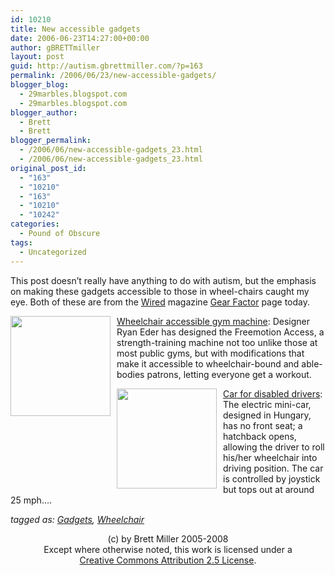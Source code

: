 ```yaml
---
id: 10210
title: New accessible gadgets
date: 2006-06-23T14:27:00+00:00
author: gBRETTmiller
layout: post
guid: http://autism.gbrettmiller.com/?p=163
permalink: /2006/06/23/new-accessible-gadgets/
blogger_blog:
  - 29marbles.blogspot.com
  - 29marbles.blogspot.com
blogger_author:
  - Brett
  - Brett
blogger_permalink:
  - /2006/06/new-accessible-gadgets_23.html
  - /2006/06/new-accessible-gadgets_23.html
original_post_id:
  - "163"
  - "10210"
  - "163"
  - "10210"
  - "10242"
categories:
  - Pound of Obscure
tags:
  - Uncategorized
---
```

This post doesn&#8217;t really have anything to do with autism, but the emphasis on making these gadgets accessible to those in wheel-chairs caught my eye. Both of these are from the [Wired](http://www.wired.com) magazine [Gear Factor](http://blog.wired.com/gadgets/#1508492) page today.

[<img style="margin:0 10px 10px 0;float:left;cursor:pointer;width:160px;" src="https://i1.wp.com/blog.wired.com/gadgets/access.jpg?w=640" alt="" border="0" data-recalc-dims="1" />](https://i1.wp.com/blog.wired.com/gadgets/access.jpg)[Wheelchair accessible gym machine](http://blog.wired.com/gadgets/index.blog?entry_id=1508492): Designer Ryan Eder has designed the Freemotion Access, a strength-training machine not too unlike those at most public gyms, but with modifications that make it accessible to wheelchair-bound and able-bodies patrons, letting everyone get a workout.

[<img style="margin:0 10px 10px 0;float:left;cursor:pointer;width:160px;" src="https://i1.wp.com/blog.wired.com/gadgets/kengaru.jpg?w=640" alt="" border="0" data-recalc-dims="1" />](https://i1.wp.com/blog.wired.com/gadgets/kengaru.jpg)[Car for disabled drivers](http://blog.wired.com/gadgets/index.blog?entry_id=1505237): The electric mini-car, designed in Hungary, has no front seat; a hatchback opens, allowing the driver to roll his/her wheelchair into driving position. The car is controlled by joystick but tops out at around 25 mph&#8230;.

_tagged as: <a href="http://technorati.com/tag/gadgets" rel="tag">Gadgets</a>, <a href="http://technorati.com/tag/wheelchair" rel="tag">Wheelchair</a>_

<div class="blogger-post-footer">
  <p align="center">
    (c) by Brett Miller 2005-2008<br /> Except where otherwise noted, this work is licensed under a<br /> <a href="http://creativecommons.org/licenses/by/2.5/" rel="license">Creative Commons Attribution 2.5 License</a>.
  </p>
</div>